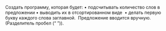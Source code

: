 Создать программу, которая будет:
  • подсчитывать количество слов в предложении
  • выводить их в отсортированном виде 
  • делать первую букву каждого слова заглавной. 
Предложение вводится вручную. (Разделитель пробел (“ ”)).
